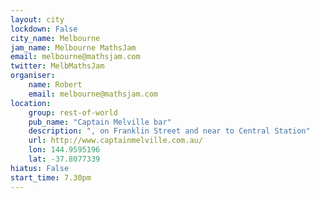 ```yaml
---
layout: city                                           
lockdown: False
city_name: Melbourne                                                               
jam_name: Melbourne MathsJam
email: melbourne@mathsjam.com
twitter: MelbMathsJam
organiser:
    name: Robert
    email: melbourne@mathsjam.com
location:
    group: rest-of-world
    pub_name: "Captain Melville bar"
    description: ", on Franklin Street and near to Central Station"
    url: http://www.captainmelville.com.au/
    lon: 144.9595196
    lat: -37.8077339
hiatus: False
start_time: 7.30pm
---
```

